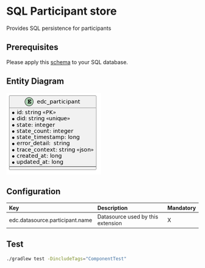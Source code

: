 # SQL Participant store

Provides SQL persistence for participants

## Prerequisites

Please apply this [schema](docs/schema.sql) to your SQL database.

## Entity Diagram

![ER Diagram](docs/er.png)

## Configuration

| Key                             | Description                       | Mandatory |
|:--------------------------------|:----------------------------------|-----------|
| edc.datasource.participant.name | Datasource used by this extension | X         |

## Test

```bash
./gradlew test -DincludeTags="ComponentTest"
```
